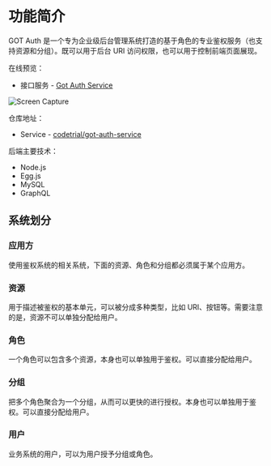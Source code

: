 # 功能简介

GOT Auth 是一个专为企业级后台管理系统打造的基于角色的专业鉴权服务（也支持资源和分组）。既可以用于后台 URI 访问权限，也可以用于控制前端页面展现。

在线预览：

- 接口服务 - [Got Auth Service](https://gotauth-api.felixpy.com)

![Screen Capture](https://user-images.githubusercontent.com/2902215/50770005-bc14a080-12c0-11e9-8a8d-fabb2077eb11.gif)

仓库地址：

- Service - [codetrial/got-auth-service](https://github.com/codetrial/got-auth-service)

后端主要技术：

- Node.js
- Egg.js
- MySQL
- GraphQL

## 系统划分

### 应用方

使用鉴权系统的相关系统，下面的资源、角色和分组都必须属于某个应用方。

### 资源

用于描述被鉴权的基本单元，可以被分成多种类型，比如 URI、按钮等。需要注意的是，资源不可以单独分配给用户。

### 角色

一个角色可以包含多个资源，本身也可以单独用于鉴权。可以直接分配给用户。

### 分组

把多个角色聚合为一个分组，从而可以更快的进行授权。本身也可以单独用于鉴权。可以直接分配给用户。

### 用户

业务系统的用户，可以为用户授予分组或角色。
